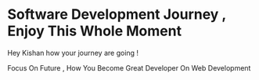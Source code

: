 # Software Development Journey , Enjoy This Whole Moment 



Hey Kishan how your journey are going !

Focus On Future , How You Become Great Developer On Web Development